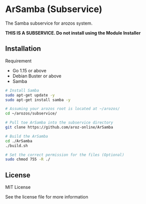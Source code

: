 # ArSamba (Subservice)

The Samba subservice for arozos system. 

**THIS IS A SUBSERVICE. Do not install using the Module Installer**



## Installation	

Requirement

- Go 1.15 or above
- Debian Buster or above
- Samba



```bash
# Install Samba
sudo apt-get update -y
sudo apt-get install samba -y

# Assuming your arozos root is located at ~/arozos/
cd ~/arozos/subservice/

# Pull toe ArSamba into the subservice directory
git clone https://github.com/aroz-online/ArSamba

# Build the ArSamba
cd ./ArSamba
./build.sh

# Set the correct permission for the files (Optional)
sudo chmod 755 -R ./

```



## License

MIT License

See the license file for more information

